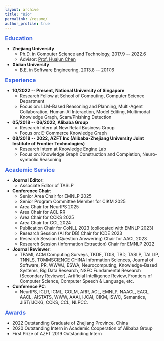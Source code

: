 ```yaml
---
layout: archive
title: "Bio"
permalink: /resume/
author_profile: true
---
```


<!-- ## Bio -->

<!-- ## Education -->
<font color=RoyalBlue size=4><b>Education</b></font>
* **Zhejiang University** 
  - Ph.D. in Computer Science and Technology, 2017.9 -- 2022.6
  - Advisor: [Prof. Huajun Chen](http://mypage.zju.edu.cn/huajun)
* **Xidian University**
  - B.E. in Software Engineering, 2013.8 -- 2017.6

<!-- ## Experience -->
<font color=RoyalBlue size=4><b>Experience</b></font>
* **10/2022 -- Present, National University of Singapore**
  - Research Fellow at School of Computing, Computer Science Department
  - Focus on: LLM-Based Reasoning and Planning, Multi-Agent Collaboration, Human-AI Interaction, Model Editing, Multimodal Knowledge Graph, Scam/Phishing Detection
* **05/2018 -- 06/2022, Alibaba Group**
  - Research Intern at New Retail Business Group
  - Focus on: E-Commerce Knowledge Graph
* **08/2018 -- 2022, AZFT Inc (Alibaba-Zhejiang University Joint Institute of Frontier Technologies)**
  - Research Intern at Knowledge Engine Lab
  - Focus on: Knowledge Graph Construction and Completion, Neuro-symbolic Reasoning

<!-- ## Academic Service -->
<font color=RoyalBlue size=4><b>Academic Service</b></font>
* **Journal Editor**: 
  - Associate Editor of TASLP
* **Conference Chair**:
  - Senior Area Chair for EMNLP 2025
  - Senior Program Committee Member for CIKM 2025
  - Area Chair for NeurIPS 2025
  - Area Chair for ACL RR
  - Area Chair for CCKS 2025
  - Area Chair for CCL 2024
  - Publication Chair for CoNLL 2023 (collocated with EMNLP 2023)
  - Research Session (AI for DB) Chair for ICDE 2023
  - Research Session (Question Answering) Chair for AACL 2023
  - Research Session (Information Extraction) Chair for EMNLP 2022
* **Journal Reviewer**: 
  - TPAMI, ACM Computing Surveys, TKDE, TOIS, TBD, TASLP, TALLIP, TNNLS, TOMMSCIENCE CHINA Information Sciences, Journal of Software, PR, WWWJ, ESWA, Neurocomputing, Knowledge-Based Systems, Big Data Research, NSFC Fundamental Research (Secondary Reviewer), Artificial Intelligence Review, Frontiers of Computer Science, Computer Speech & Language, etc. 
  <!-- *TPAMI* (IEEE Transactions on Pattern Analysis and Machine Intelligence), *TASLP* (ACM/IEEE Transactions on Audio, Speech and Language Processing), *TALLIP* (ACM Transactions on Asian and Low-Resource Language Information Processing), *WWWJ* (World Wide Web Journal), *ESWA* (Expert Systems With Applications), *Neurocomputing*, *KBS* (Knowledge-Based Systems), Big Data Research, Artificial Intelligence Review, Frontiers of Computer Science, Computer Speech & Language, NSFC Fundamental Research (Secondary Reviewer), Journal of Computer Research and Development, Knowledge and Information Systems, Computational Intelligence, International Journal Of Human-computer Interaction.  -->
* **Conference PC**: 
  - NeurIPS, ICLR, ICML, COLM, ARR, ACL, EMNLP, NAACL, EACL, AACL, AISTATS, WWW, AAAI, IJCAI, CIKM, ISWC, Semantics, JIST/IJCKG, CCKS, CCL, NLPCC. 
  <!-- - NeurIPS'23, ICLR'24/23/22, ICML'24, ACL'24/23/22/21/20, EMNLP'23/22/21, EACL'24/23, AACL'23/22/21, WWW'22, AAAI'24/23/22/21, IJCAI'24/23/21, ISWC'18/24, Semantics'18, JIST'19, CCKS'21.  -->

<!-- ## Awards -->
<font color=RoyalBlue size=4><b>Awards</b></font>
* 2022 Outstanding Graduate of Zhejiang Province, China
* 2020 Outstanding Intern in Academic Cooperation of Alibaba Group
* First Prize of AZFT 2019 Outstanding Intern
